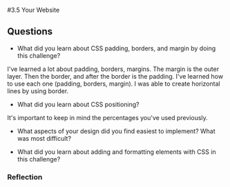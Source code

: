 #3.5 Your Website


## Questions

- What did you learn about CSS padding, borders, and margin by doing this challenge?

I've learned a lot about padding, borders, margins. The margin is the outer layer. Then the border, and after the border is the padding. I've learned how to use each one (padding, borders, margin). I was able to create horizontal lines by using border.


- What did you learn about CSS positioning?

It's important to keep in mind the percentages you've used previously.

- What aspects of your design did you find easiest to implement? What was most difficult?



- What did you learn about adding and formatting elements with CSS in this challenge?




### Reflection

